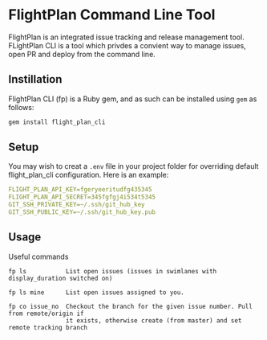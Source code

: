 # FlightPlan Command Line Tool

FlightPlan is an integrated issue tracking and release management tool. FLightPlan CLI is a tool which privdes a convient
way to manage issues, open PR and deploy from the command line.

## Instillation
FlightPlan CLI (fp) is a Ruby gem, and as such can be installed using `gem` as follows:

```bash
gem install flight_plan_cli
```

## Setup
You may wish to creat a `.env` file in your project folder for overriding default
flight_plan_cli configuration. Here is an example:
```yaml
FLIGHT_PLAN_API_KEY=fgeryeeritudfg435345
FLIGHT_PLAN_API_SECRET=345fgfgj4i534t5345
GIT_SSH_PRIVATE_KEY=~/.ssh/git_hub_key
GIT_SSH_PUBLIC_KEY=~/.ssh/git_hub_key.pub
```

## Usage
Useful commands

```
fp ls           List open issues (issues in swimlanes with display_duration switched on)

fp ls mine      List open issues assigned to you.

fp co issue_no  Checkout the branch for the given issue number. Pull from remote/origin if
                it exists, otherwise create (from master) and set remote tracking branch



